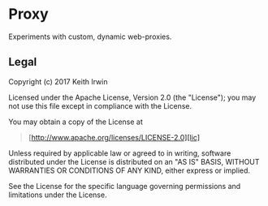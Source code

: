 # Proxy

Experiments with custom, dynamic web-proxies.


## Legal

Copyright (c) 2017 Keith Irwin

Licensed under the Apache License, Version 2.0 (the "License"); you
may not use this file except in compliance with the License.

You may obtain a copy of the License at

> [http://www.apache.org/licenses/LICENSE-2.0][lic]

Unless required by applicable law or agreed to in writing, software
distributed under the License is distributed on an "AS IS" BASIS,
WITHOUT WARRANTIES OR CONDITIONS OF ANY KIND, either express or
implied.

See the License for the specific language governing permissions and
limitations under the License.

[lic]: http://www.apache.org/licenses/LICENSE-2.0
